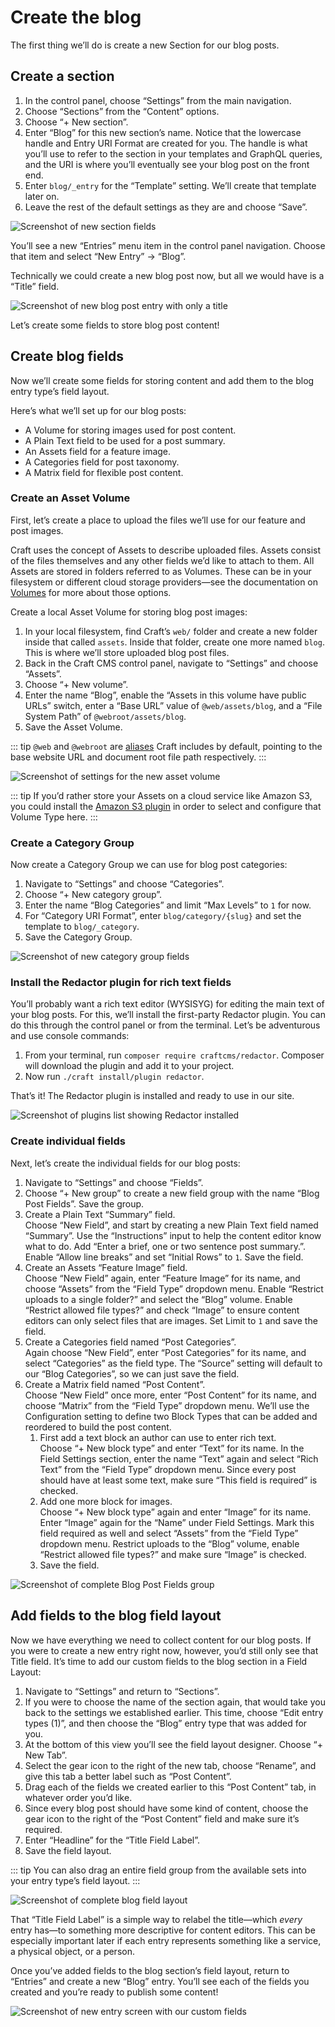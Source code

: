 # Create the blog

The first thing we’ll do is create a new Section for our blog posts.

## Create a section

1. In the control panel, choose “Settings” from the main navigation.
2. Choose “Sections” from the “Content” options.
3. Choose “+ New section”.
4. Enter “Blog” for this new section’s name. Notice that the lowercase handle and Entry URI Format are created for you. The handle is what you’ll use to refer to the section in your templates and GraphQL queries, and the URI is where you’ll eventually see your blog post on the front end.
5. Enter `blog/_entry` for the “Template” setting. We’ll create that template later on.
6. Leave the rest of the default settings as they are and choose “Save”.

<BrowserShot url="https://localhost:8080/admin/settings/sections/new" :link="false" caption="Settings for the new blog section.">
<img src="../../images/tutorial-new-section.png" alt="Screenshot of new section fields" />
</BrowserShot>

You’ll see a new “Entries” menu item in the control panel navigation. Choose that item and select “New Entry” → “Blog”.

Technically we could create a new blog post now, but all we would have is a “Title” field.

<BrowserShot url="https://localhost:8080/entries/blog6?draftId=5&fresh=1" :link="false" caption="The new blog post entry doesn’t yet have any fields.">
<img src="../../images/tutorial-empty-new-entry.png" alt="Screenshot of new blog post entry with only a title" />
</BrowserShot>

Let’s create some fields to store blog post content!

## Create blog fields

Now we’ll create some fields for storing content and add them to the blog entry type’s field layout.

Here’s what we’ll set up for our blog posts:

- A Volume for storing images used for post content.
- A Plain Text field to be used for a post summary.
- An Assets field for a feature image.
- A Categories field for post taxonomy.
- A Matrix field for flexible post content.

### Create an Asset Volume

First, let’s create a place to upload the files we’ll use for our feature and post images.

Craft uses the concept of Assets to describe uploaded files. Assets consist of the files themselves and any other fields we’d like to attach to them. All Assets are stored in folders referred to as Volumes. These can be in your filesystem or different cloud storage providers—see the documentation on [Volumes](https://docs.craftcms.com/v3/assets.html#volumes) for more about those options.

Create a local Asset Volume for storing blog post images:

1. In your local filesystem, find Craft’s `web/` folder and create a new folder inside that called `assets`. Inside that folder, create one more named `blog`. This is where we’ll store uploaded blog post files.
2. Back in the Craft CMS control panel, navigate to “Settings” and choose “Assets”.
3. Choose “+ New volume”.
4. Enter the name “Blog”, enable the “Assets in this volume have public URLs” switch, enter a “Base URL” value of `@web/assets/blog`, and a “File System Path” of `@webroot/assets/blog`.
5. Save the Asset Volume.

::: tip
`@web` and `@webroot` are [aliases](https://docs.craftcms.com/v3/config/#aliases) Craft includes by default, pointing to the base website URL and document root file path respectively.
:::

<BrowserShot url="https://localhost:8080/admin/settings/assets/volumes/new" :link="false" caption="Settings for the new blog volume.">
<img src="../../images/tutorial-new-asset-volume.png" alt="Screenshot of settings for the new asset volume" />
</BrowserShot>

::: tip
If you’d rather store your Assets on a cloud service like Amazon S3, you could install the [Amazon S3 plugin](https://plugins.craftcms.com/aws-s3) in order to select and configure that Volume Type here.
:::

### Create a Category Group

Now create a Category Group we can use for blog post categories:

1. Navigate to “Settings” and choose “Categories”.
2. Choose “+ New category group”.
3. Enter the name “Blog Categories” and limit “Max Levels” to `1` for now.
4. For “Category URI Format”, enter `blog/category/{slug}` and set the template to `blog/_category`.
5. Save the Category Group.

<BrowserShot url="https://localhost:8080/admin/settings/categories/new" :link="false" caption="Settings for the new blog category group.">
<img src="../../images/tutorial-new-category-group.png" alt="Screenshot of new category group fields" />
</BrowserShot>

### Install the Redactor plugin for rich text fields

You’ll probably want a rich text editor (WYSISYG) for editing the main text of your blog posts. For this, we’ll install the first-party Redactor plugin. You can do this through the control panel or from the terminal. Let’s be adventurous and use console commands:

1. From your terminal, run `composer require craftcms/redactor`. Composer will download the plugin and add it to your project.
2. Now run `./craft install/plugin redactor`.

That’s it! The Redactor plugin is installed and ready to use in our site.

<BrowserShot url="https://localhost:8080/admin/settings/plugins" :link="false" caption="Redactor now appears in the list of installed Plugins, where it can also be disabled and uninstalled.">
<img src="../../images/tutorial-redactor-plugin.png" alt="Screenshot of plugins list showing Redactor installed" />
</BrowserShot>

### Create individual fields

Next, let’s create the individual fields for our blog posts:

1. Navigate to “Settings” and choose “Fields”.
2. Choose “+ New group” to create a new field group with the name “Blog Post Fields”. Save the group.
3. Create a Plain Text “Summary” field.  
   Choose “New Field”, and start by creating a new Plain Text field named “Summary”. Use the “Instructions” input to help the content editor know what to do. Add “Enter a brief, one or two sentence post summary.”. Enable “Allow line breaks” and set “Initial Rows” to `1`. Save the field.
4. Create an Assets “Feature Image” field.  
   Choose “New Field” again, enter “Feature Image” for its name, and choose “Assets” from the “Field Type” dropdown menu. Enable “Restrict uploads to a single folder?” and select the “Blog” volume. Enable “Restrict allowed file types?” and check “Image” to ensure content editors can only select files that are images. Set Limit to `1` and save the field.
5. Create a Categories field named “Post Categories”.  
   Again choose “New Field”, enter “Post Categories” for its name, and select “Categories” as the field type. The “Source” setting will default to our “Blog Categories”, so we can just save the field.
6. Create a Matrix field named “Post Content”.  
   Choose “New Field” once more, enter “Post Content” for its name, and choose “Matrix” from the “Field Type” dropdown menu. We’ll use the Configuration setting to define two Block Types that can be added and reordered to build the post content.
   1. First add a text block an author can use to enter rich text.  
      Choose “+ New block type” and enter “Text” for its name. In the Field Settings section, enter the name “Text” again and select “Rich Text” from the “Field Type” dropdown menu. Since every post should have at least some text, make sure “This field is required” is checked.
   2. Add one more block for images.  
      Choose “+ New block type” again and enter “Image” for its name. Enter “Image” again for the “Name” under Field Settings. Mark this field required as well and select “Assets” from the “Field Type” dropdown menu. Restrict uploads to the “Blog” volume, enable “Restrict allowed file types?” and make sure “Image” is checked.
   3. Save the field.

<BrowserShot url="https://localhost:8080/admin/settings/fields/2" :link="false" caption="Our complete group of new fields.">
<img src="../../images/tutorial-new-blog-fields.png" alt="Screenshot of complete Blog Post Fields group" />
</BrowserShot>

## Add fields to the blog field layout

Now we have everything we need to collect content for our blog posts. If you were to create a new entry right now, however, you’d still only see that Title field. It’s time to add our custom fields to the blog section in a Field Layout:

1. Navigate to “Settings” and return to “Sections”.
2. If you were to choose the name of the section again, that would take you back to the settings we established earlier. This time, choose “Edit entry types (1)”, and then choose the “Blog” entry type that was added for you.
3. At the bottom of this view you’ll see the field layout designer. Choose “+ New Tab”.
4. Select the gear icon to the right of the new tab, choose “Rename”, and give this tab a better label such as “Post Content”.
5. Drag each of the fields we created earlier to this “Post Content” tab, in whatever order you’d like.
6. Since every blog post should have some kind of content, choose the gear icon to the right of the “Post Content” field and make sure it’s required.
7. Enter “Headline” for the “Title Field Label”.
8. Save the field layout.

::: tip
You can also drag an entire field group from the available sets into your entry type’s field layout.
:::

<BrowserShot url="https://localhost:8080/admin/settings/sections/1/entrytypes/1" :link="false" caption="Completed blog entry type field layout.">
<img src="../../images/tutorial-blog-field-layout.png" alt="Screenshot of complete blog field layout" />
</BrowserShot>

That “Title Field Label” is a simple way to relabel the title—which *every* entry has—to something more descriptive for content editors. This can be especially important later if each entry represents something like a service, a physical object, or a person.

Once you’ve added fields to the blog section’s field layout, return to “Entries” and create a new “Blog” entry. You’ll see each of the fields you created and you’re ready to publish some content!

<BrowserShot url="https://localhost:8080/admin/entries/blog/7?draftId=6&fresh=1" :link="false" caption="A new blog post entry now includes our custom fields.">
<img src="../../images/tutorial-new-entry-with-fields.png" alt="Screenshot of new entry screen with our custom fields" />
</BrowserShot>
